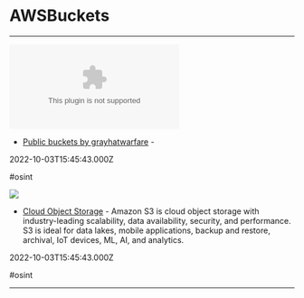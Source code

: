 # AWSBuckets

---

![](https://rdl.ink/render/https%3A%2F%2Fbuckets.grayhatwarfare.com)

- [Public buckets by grayhatwarfare](https://buckets.grayhatwarfare.com) - 

2022-10-03T15:45:43.000Z

#osint

![](https://a0.awsstatic.com/libra-css/images/logos/aws_logo_smile_1200x630.png)

- [Cloud Object Storage](https://aws.amazon.com/s3) - Amazon S3 is cloud object storage with industry-leading scalability, data availability, security, and performance. S3 is ideal for data lakes, mobile applications, backup and restore, archival, IoT devices, ML, AI, and analytics.

2022-10-03T15:45:43.000Z

#osint

---

